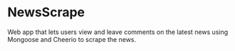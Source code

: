 # NewsScrape
Web app that lets users view and leave comments on the latest news using Mongoose and Cheerio to scrape the news.